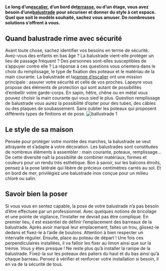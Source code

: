 ##
**Le long d’un**[**escalier**](https://www.lapeyre.fr/escaliers-CCU0006)**, d’un bord de**[**terrasse**](https://www.lapeyre.fr/exterieur-jardin-CCU0008/terrasses-CCN0078)**, ou d’un étage, vous avez besoin d’une**[**balustrade**](https://www.lapeyre.fr/escaliers-CCU0006/rampes-balustrades-CCN0067) **pour sécuriser et donner du style à cet espace. Quel que soit le modèle souhaité, sachez vous amuser. De nombreuses solutions s’offrent à vous.**
##  Quand balustrade rime avec sécurité
Avant toute chose, sachez identifier vos besoins en terme de sécurité. Avez-vous des enfants en bas âge ? La balustrade vient-elle protéger un lieu de passage fréquent ? Des personnes sont-elles susceptibles de s’appuyer contre elle ? La réponse à ces questions vous orientera dans le choix du remplissage, le type de fixation des poteaux et le matériau de la main courante.
La balustrade et la[rampe d’escalier](https://www.lapeyre.fr/escaliers-CCU0006/rampes-balustrades-CCN0067) ont une mission principale : assurer votre sécurité et celle de vos proches. Lapeyre vous propose des éléments de protection qui sont autant de possibilités d’embellir votre garde-corps.
En sapin, hêtre, chêne ou en métal vous pouvez choisir la main courante qui vous sied le plus. Question remplissage de balustrade vous aurez la possibilité d’opter pour des tubes, des câbles ou des plaques de soubassement. Sans oublier les poteaux qui proposent différents types de finitions et de pose.
![ballustrade 1](http://www.lapeyre.fr/img/contrib/326fe2b0118014df/201722094.jpg)
##  Le style de sa maison
Pensée pour protéger votre montée des marches, la balustrade se veut attrayante et s’adapte à votre décoration. Les balustrades sont constituées de nombreux éléments à assembler : main courante, poteaux, remplissage… De cette diversité naît la possibilité de combiner matériaux, formes et couleurs pour un rendu très esthétique.
Bon à savoir, sur les balcons étroits, pensez à la pose latérale qui libère de précieux centimètres carrés au sol. Et en bord de mer, privilégiez une balustrade inox conçue pour un milieu chloré ou salin.
##  Savoir bien la poser
Si vous vous en sentez capable, la pose de votre balustrade n’a pas besoin d’être effectuée par un professionnel. Avec quelques notions de bricolage et une pointe de vigilance, l’installer ne devrait pas être compliqué.
En premier lieu, il est essentiel de définir l’emplacement des barreaux de la balustrade. Après avoir marqué leur emplacement, faites un trou, glissez-le dedans et fixez-le à l’aide de boulons. Attention à bien respecter un intervalle régulier. Ensuite, place au poteau de départ ! Une fois ces perpendiculaires installées, il va falloir les fixer au limon ainsi que sur la trémie. Vous y êtes presque ! Ne reste plus qu’à installer la rampe de la balustrade. Fixez-la sur les poteaux des paliers du haut et du bas ainsi qu’à chaque barreau.
Pensez à vérifier et renforcer votre installation si besoin, il en va de la sécurité de tous.
